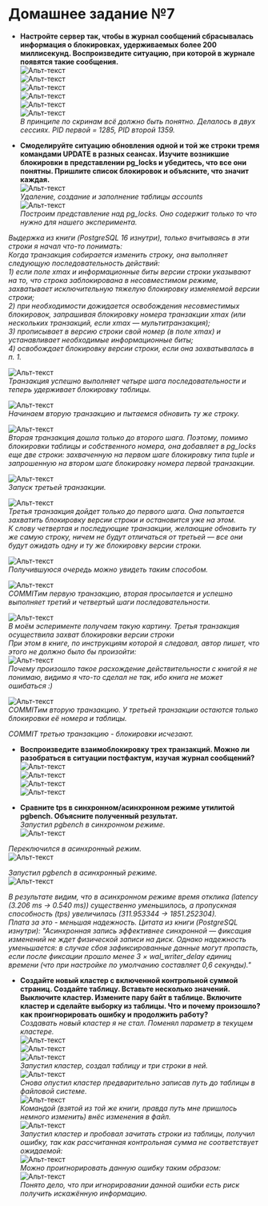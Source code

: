 
# Домашнее задание №7


* **Настройте сервер так, чтобы в журнал сообщений сбрасывалась информация о блокировках, удерживаемых более 200 миллисекунд. Воспроизведите ситуацию, при которой в журнале появятся такие сообщения.**  
![Альт-текст](Images/HW7/01.png)  
![Альт-текст](Images/HW7/02.png)  
![Альт-текст](Images/HW7/03.png)  
![Альт-текст](Images/HW7/04.png)  
![Альт-текст](Images/HW7/05.png)  
![Альт-текст](Images/HW7/06.png)  
_В принципе по скринам всё должно быть понятно. Делалось в двух сессиях. PID первой = 1285, PID второй 1359._  

* **Смоделируйте ситуацию обновления одной и той же строки тремя командами UPDATE в разных сеансах. Изучите возникшие блокировки в представлении pg_locks и убедитесь, что все они понятны. Пришлите список блокировок и объясните, что значит каждая.**  
![Альт-текст](Images/HW7/07.png)  
_Удаление, создание и заполнение таблицы accounts_  
![Альт-текст](Images/HW7/08.png)  
_Построим представление над pg_locks. Оно содержит только то что нужно для нашего эксперимента._  

_Выдержка из книги (PostgreSQL 16 изнутри), только вчитываясь в эти строки я начал что-то понимать:_  
_Когда транзакция собирается изменить строку, она выполняет следующую последовательность действий:_  
_1) если поле xmax и информационные биты версии строки указывают на то, что строка заблокирована в несовместимом режиме, захватывает исключительную тяжелую блокировку изменяемой версии строки;  
2) при необходимости дожидается освобождения несовместимых блокировок, запрашивая блокировку номера транзакции xmax (или нескольких транзакций, если xmax — мультитранзакция);  
3) прописывает в версию строки свой номер (в поле xmax) и устанавливает необходимые информационные биты;  
4) освобождает блокировку версии строки, если она захватывалась в п. 1._  

![Альт-текст](Images/HW7/09.png)  
_Транзакция успешно выполняет четыре шага последовательности и теперь удерживает блокировку таблицы._  

![Альт-текст](Images/HW7/10.png)  
_Начинаем вторую транзакцию и пытаемся обновить ту же строку._  

![Альт-текст](Images/HW7/11.png)  
_Вторая транзакция дошла только до второго шага. Поэтому, помимо блокировки таблицы и собственного номера, она добавляет в pg_locks еще две
строки: захваченную на первом шаге блокировку типа tuple и запрошенную на втором шаге блокировку номера первой транзакции._  

![Альт-текст](Images/HW7/12.png)  
_Запуск третьей транзакции._  

![Альт-текст](Images/HW7/13.png)  
_Третья транзакция дойдет только до первого шага. Она попытается захватить блокировку версии строки и остановится уже на этом._  
_К слову четвертая и последующие транзакции, желающие обновить ту же самую строку, ничем не будут отличаться от третьей — все они будут ожидать одну
и ту же блокировку версии строки._  

![Альт-текст](Images/HW7/14.png)  
_Получившуюся очередь можно увидеть таким способом._  

![Альт-текст](Images/HW7/15.png)  
_COMMITим первую транзакцию, вторая просыпается и успешно выполняет третий и четвертый шаги последовательности._  

![Альт-текст](Images/HW7/16.png)  
_В моём эсперименте получаем такую картину. Третья транзакция осуществила захват блокировки версии строки_  
_При этом в книге, по инструкциям которой я следовал, автор пишет, что этого не должно было бы произойти:_  
![Альт-текст](Images/HW7/17.png)  
_Почему произошло такое расхождение действительности с книгой я не понимаю, видимо я что-то сделал не так, ибо книга не может ошибаться :)_  

![Альт-текст](Images/HW7/18.png)  
_COMMITим вторую транзакцию. У третьей транзакции остаются только блокировки её номера и таблицы._  

_COMMIT третью транзакцию - блокировки исчезают._  


* **Воспроизведите взаимоблокировку трех транзакций. Можно ли разобраться в ситуации постфактум, изучая журнал сообщений?**
![Альт-текст](Images/HW7/19.png)  
![Альт-текст](Images/HW7/20.png)  
![Альт-текст](Images/HW7/21.png)  
![Альт-текст](Images/HW7/22.png)

* **Сравните tps в синхронном/асинхронном режиме утилитой pgbench. Объясните полученный результат.**  
_Запустил pgbench в синхронном режиме._  
![Альт-текст](Images/HW6/07.png)  

_Переключился в асинхронный режим._  
![Альт-текст](Images/HW6/08.png)  

_Запустил pgbench в асинхронный режиме._  
![Альт-текст](Images/HW6/09.png)  

_В результате видим, что в асинхронном режиме время отклика (latency (3.206 ms -> 0.540 ms)) существенно уменьшилось, а пропускная способность (tps) увеличилась (311.953344 -> 1851.252304)._  
_Плата за это - меньшая надежность. Цитата из книги (PostgreSQL изнутри):
"Асинхронная запись эффективнее синхронной — фиксация изменений не ждет физической записи на диск. Однако надежность уменьшается: в случае сбоя зафиксированные данные могут пропасть, если после
фиксации прошло менее 3 × wal_writer_delay единиц времени (что при настройке по умолчанию составляет 0,6 секунды)."_  


* **Создайте новый кластер с включенной контрольной суммой страниц. Создайте таблицу. Вставьте несколько значений. Выключите кластер. Измените пару байт в таблице. Включите кластер и сделайте выборку из таблицы. Что и почему произошло? как проигнорировать ошибку и продолжить работу?**  
_Создавать новый кластер я не стал. Поменял параметр в текущем кластере._  
![Альт-текст](Images/HW6/10.png)  
![Альт-текст](Images/HW6/11.png)  
![Альт-текст](Images/HW6/12.png)  
_Запустил кластер, создал таблицу и три строки в ней._  
![Альт-текст](Images/HW6/13.png)  
_Снова опустил кластер предварительно записав путь до таблицы в файловой системе._  
![Альт-текст](Images/HW6/14.png)  
_Командой (взятой из той же книги, правда путь мне пришлось немного изменить) внёс изменения в файл._  
![Альт-текст](Images/HW6/15.png)  
_Запустил кластер и пробовал зачитать строки из таблицы, получил ошибку, так как рассчитанная контрольная сумма не соответствует ожидаемой:_  
![Альт-текст](Images/HW6/16.png)  
_Можно проигнорировать данную ошибку таким образом:_  
![Альт-текст](Images/HW6/17.png)  
_Понято дело, что при игнорировании данной ошибки есть риск получить искажённую информацию._


